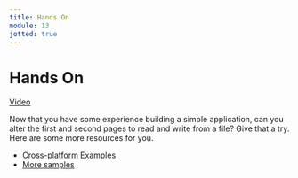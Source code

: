```yaml
---
title: Hands On
module: 13
jotted: true
---
```


# Hands On

<a href="https://umontana.zoom.us/rec/play/vJV5duyor243SdWW4gSDVKMrW9XvKK6s1nVN_qAPxEe1AHkGNQGnb7AaMbT0DyYSulzqY280PDf5k-mu?continueMode=true&_x_zm_rtaid=DlWtLI-zRlCUpYLqasgjPA.1585764072172.6cf1bc0be13f13c9ac0eb5ca428d956c&_x_zm_rhtaid=855">Video</a>

Now that you have some experience building a simple application, can you alter the first and second pages to read and write from a file?  Give that a try.  Here are some more resources for you.

* [Cross-platform Examples](https://docs.microsoft.com/en-us/xamarin/cross-platform/samples/)
* [More samples](https://docs.microsoft.com/en-us/xamarin/xamarin-forms/samples/)

